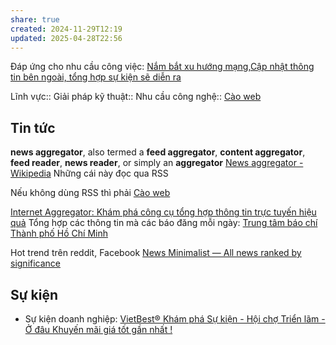 ```yaml
---
share: true
created: 2024-11-29T12:19
updated: 2025-04-28T22:56
---
```

Đáp ứng cho nhu cầu công việc: [Nắm bắt xu hướng mạng](../../../Nhu%20c%E1%BA%A7u%20c%C3%B4ng%20vi%E1%BB%87c/Nghi%C3%AAn%20c%E1%BB%A9u/Thu%20th%E1%BA%ADp%20d%E1%BB%AF%20li%E1%BB%87u/N%E1%BA%AFm%20b%E1%BA%AFt%20xu%20h%C6%B0%E1%BB%9Bng%20m%E1%BA%A1ng.md),[Cập nhật thông tin bên ngoài, tổng hợp sự kiện sẽ diễn ra](../../../Nhu%20c%E1%BA%A7u%20c%C3%B4ng%20vi%E1%BB%87c/V%E1%BA%ADn%20h%C3%A0nh/C%E1%BA%ADp%20nh%E1%BA%ADt%20th%C3%B4ng%20tin%20b%C3%AAn%20ngo%C3%A0i,%20t%E1%BB%95ng%20h%E1%BB%A3p%20s%E1%BB%B1%20ki%E1%BB%87n%20s%E1%BA%BD%20di%E1%BB%85n%20ra.md)

Lĩnh vực:: 
Giải pháp kỹ thuật:: 
Nhu cầu công nghệ:: [Cào web](./C%C3%A0o%20web.md)

## Tin tức
**news aggregator**, also termed a **feed aggregator**, **content aggregator**, **feed reader**, **news reader**, or simply an **aggregator**
[News aggregator - Wikipedia](https://en.wikipedia.org/wiki/News_aggregator)
Những cái này đọc qua RSS

Nếu không dùng RSS thì phải [Cào web](./C%C3%A0o%20web.md)

[Internet Aggregator: Khám phá công cụ tổng hợp thông tin trực tuyến hiệu quả](https://rdsic.edu.vn/blog/blog-4/internet-aggregator-vi-cb.html)
Tổng hợp các thông tin mà các báo đăng mỗi ngày: [Trung tâm báo chí Thành phố Hồ Chí Minh](https://ttbc-hcm.gov.vn/)

Hot trend trên reddit, Facebook
[News Minimalist — All news ranked by significance](https://www.newsminimalist.com/?sort=significance)

## Sự kiện
- Sự kiện doanh nghiệp: [VietBest® Khám phá Sự kiện - Hội chợ Triển lãm - Ở đâu Khuyến mãi giá tốt gần nhất !](https://vietbest.vn/kham-pha)